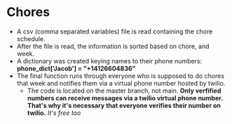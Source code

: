 # Chores
- A csv (comma separated variables) file is read containing the chore schedule.
- After the file is read, the information is sorted based on chore, and week.
- A dictionary was created keying names to their phone numbers:
    **phone_dict['Jacob'] = "+14126604836"**
- The final function runs through everyone who is supposed to do chores that week and notifies them via a virtual phone number hosted by twilio.
   - The code is located on the master branch, not main.
**Only verfified numbers can receive messages via a twilio virtual phone number. That's why it's necessary that everyone verifies their number on twilio.** *It's free too*


